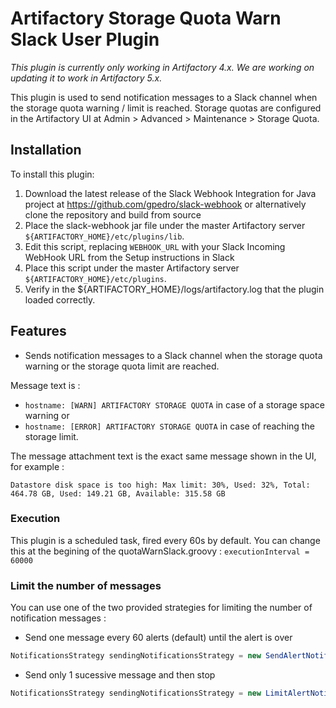 Artifactory Storage Quota Warn Slack User Plugin
=============================================

*This plugin is currently only working in Artifactory 4.x. We are working on updating it to work in Artifactory 5.x.*

This plugin is used to send notification messages to a Slack channel when the storage quota warning / limit is reached.
Storage quotas are configured in the Artifactory UI at Admin > Advanced > Maintenance > Storage Quota.

Installation
------------

To install this plugin:

1. Download the latest release of the Slack Webhook Integration for Java project
   at https://github.com/gpedro/slack-webhook
   or alternatively clone the repository and build from source
2. Place the slack-webhook jar file under the master Artifactory server
   `${ARTIFACTORY_HOME}/etc/plugins/lib`.
3. Edit this script, replacing `WEBHOOK_URL` with your Slack Incoming WebHook URL from the Setup instructions in Slack
4. Place this script under the master Artifactory server
   `${ARTIFACTORY_HOME}/etc/plugins`.
5. Verify in the ${ARTIFACTORY_HOME}/logs/artifactory.log that the plugin loaded
   correctly.

Features
--------

- Sends notification messages to a Slack channel when the storage quota warning or the storage quota limit are reached.

Message text is :
- `hostname: [WARN] ARTIFACTORY STORAGE QUOTA` in case of a storage space warning or
- `hostname: [ERROR] ARTIFACTORY STORAGE QUOTA` in case of reaching the storage limit.

The message attachment text is the exact same message shown in the UI, for example :

`Datastore disk space is too high: Max limit: 30%, Used: 32%, Total: 464.78 GB, Used: 149.21 GB, Available: 315.58 GB`

### Execution ###
This plugin is a scheduled task, fired every 60s by default.
You can change this at the begining of the quotaWarnSlack.groovy :
`executionInterval = 60000`

### Limit the number of messages ###
You can use one of the two provided strategies for limiting the number of notification messages :

- Send one message every 60 alerts (default) until the alert is over
```JAVA
NotificationsStrategy sendingNotificationsStrategy = new SendAlertNotificationsAtSomeRateStrategy(alertNotificationRate: 60)
```
-  Send only 1 sucessive message and then stop
```JAVA
NotificationsStrategy sendingNotificationsStrategy = new LimitAlertNotificationsStrategy(maxNumberOfSuccessiveNotifications: 1)
```

